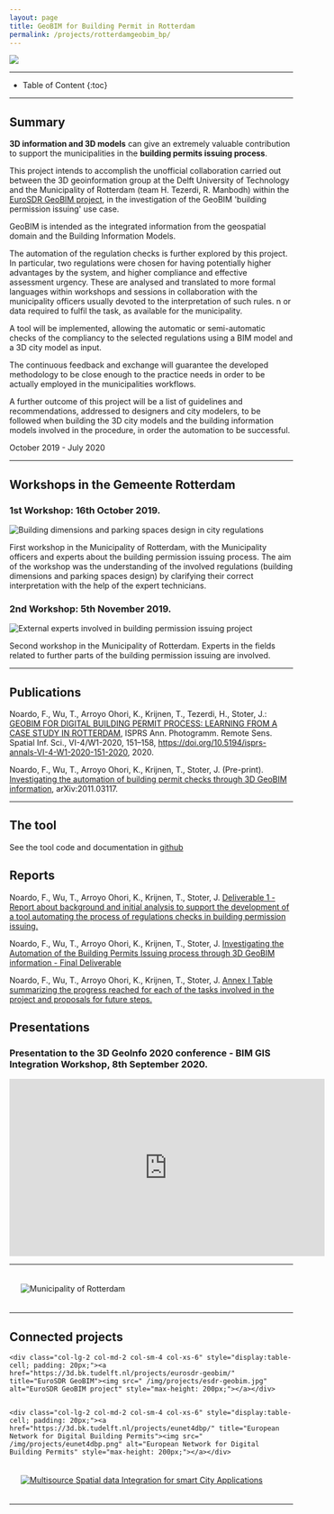 ```yaml
---
layout: page
title: GeoBIM for Building Permit in Rotterdam
permalink: /projects/rotterdamgeobim_bp/
---
```


<div class="row">
  <div class="col-sm-12 col-xs-12"><img class="img-responsive" src="{{ "/projects/rotterdamgeobim_bp/imgs/dimensions.png" }}"></div>
</div>

- - -

* Table of Content
{:toc}

- - -

## Summary

**3D information and 3D models** can give an extremely valuable contribution to support the municipalities in the **building permits issuing process**.

This project intends to accomplish the unofficial collaboration carried out between the 3D geoinformation group at the Delft University of Technology and the Municipality of Rotterdam (team H. Tezerdi, R. Manbodh) within the [EuroSDR GeoBIM project](https://3d.bk.tudelft.nl/projects/eurosdr-geobim/), in the investigation of the GeoBIM 'building permission issuing' use case. 

GeoBIM is intended as the integrated information from the geospatial domain and the Building Information Models.

The automation of the regulation checks is further explored by this project. In particular, two regulations were chosen for having potentially higher advantages by the system, and higher compliance and effective assessment urgency. These are analysed and translated to more formal languages within workshops and sessions in collaboration with the municipality officers usually devoted to the interpretation of such rules.
n or data required to fulfil the task, as available for the municipality.

A tool will be implemented, allowing the automatic or semi-automatic checks of the compliancy to the selected regulations using a BIM model and a 3D city model as input.

The continuous feedback and exchange will guarantee the developed methodology to be close enough to the practice needs in order to be actually employed in the municipalities workflows.

A further outcome of this project will be a list of guidelines and recommendations, addressed to designers and city modelers, to be followed when building the 3D city models and the building information models involved in the procedure, in order the automation to be successful.

October 2019 - July 2020

 - - -

## Workshops in the Gemeente Rotterdam

### 1st Workshop: 16th October 2019.

<div class="row">
<div class="col-lg-6 col-md-6 col-sm-12 col-xs-12" style="display:table-cell;"><a title="16/10/2019 Workshop 1"><img src="/projects/rotterdamgeobim_bp/imgs/workshop1.png" alt="Building dimensions and parking spaces design in city regulations" ></a></div>
<p class="text-left">First workshop in the Municipality of Rotterdam, with the Municipality officers and experts about the building permission issuing process. The aim of the workshop was the understanding of the involved regulations (building dimensions and parking spaces design) by clarifying their correct interpretation with the help of the expert technicians. </p>
</div>

### 2nd Workshop: 5th November 2019.

<div class="row">
<div class="col-lg-6 col-md-6 col-sm-12 col-xs-12" style="display:table-cell;"><a title="05/11/2019 Workshop 2"><img src="/projects/rotterdamgeobim_bp/imgs/workshop2.png" alt="External experts involved in building permission issuing project" ></a></div>
<p class="text-left">Second workshop in the Municipality of Rotterdam. Experts in the fields related to further parts of the building permission issuing are involved.</p>
</div>

- - -

## Publications

Noardo, F., Wu, T., Arroyo Ohori, K., Krijnen, T., Tezerdi, H., Stoter, J.: [GEOBIM FOR DIGITAL BUILDING PERMIT PROCESS: LEARNING FROM A CASE STUDY IN ROTTERDAM](https://www.isprs-ann-photogramm-remote-sens-spatial-inf-sci.net/VI-4-W1-2020/151/2020/), ISPRS Ann. Photogramm. Remote Sens. Spatial Inf. Sci., VI-4/W1-2020, 151–158, https://doi.org/10.5194/isprs-annals-VI-4-W1-2020-151-2020, 2020.

Noardo, F., Wu, T., Arroyo Ohori, K., Krijnen, T., Stoter, J. (Pre-print). [Investigating the automation of building permit checks through 3D GeoBIM information](https://arxiv.org/abs/2011.03117), arXiv:2011.03117.
- - -

## The tool

See the tool code and documentation in [github](https://github.com/twut/GEOBIM_Tool)

## Reports

Noardo, F., Wu, T., Arroyo Ohori, K., Krijnen, T., Stoter, J. [Deliverable 1 - Report about background and initial analysis to support the development of a tool automating the process of regulations checks in building permission issuing.](/projects/rotterdamgeobim_bp/Deliverable1_v2.pdf)

Noardo, F., Wu, T., Arroyo Ohori, K., Krijnen, T., Stoter, J. [Investigating the Automation of the Building Permits Issuing process through 3D GeoBIM information - Final Deliverable](/projects/rotterdamgeobim_bp/Rotterdam2DBP.pdf)

Noardo, F., Wu, T., Arroyo Ohori, K., Krijnen, T., Stoter, J. [Annex I
Table summarizing the progress reached for each of the tasks involved in the project and proposals for future steps.](/projects/rotterdamgeobim_bp/AnnexI-ProjectProgress.pdf)


## Presentations

### Presentation to the 3D GeoInfo 2020 conference - BIM GIS Integration Workshop, 8th September 2020.

<iframe width="560" height="315" src="https://www.youtube.com/embed/upUlaOkI2-Y" frameborder="0" allow="accelerometer; autoplay; encrypted-media; gyroscope; picture-in-picture" allowfullscreen></iframe>

- - -


<div class="row">

  <div class="col-lg-3 col-md-3 col-sm-4 col-xs-6" style="display:table-cell; padding: 20px;"><a title="Gemeente Rotterdam"> <img src="/projects/rotterdamgeobim_bp/imgs/rotterdamlogo.jpg" alt="Municipality of Rotterdam" style="max-height: 200px;"></a></div>
</div>

- - -


## Connected projects

<div class="row">

    <div class="col-lg-2 col-md-2 col-sm-4 col-xs-6" style="display:table-cell; padding: 20px;"><a href="https://3d.bk.tudelft.nl/projects/eurosdr-geobim/" title="EuroSDR GeoBIM"><img src=" /img/projects/esdr-geobim.jpg" alt="EuroSDR GeoBIM project" style="max-height: 200px;"></a></div>
    

    <div class="col-lg-2 col-md-2 col-sm-4 col-xs-6" style="display:table-cell; padding: 20px;"><a href="https://3d.bk.tudelft.nl/projects/eunet4dbp/" title="European Network for Digital Building Permits"><img src=" /img/projects/eunet4dbp.png" alt="European Network for Digital Building Permits" style="max-height: 200px;"></a></div>


  <div class="col-lg-2 col-md-2 col-sm-4 col-xs-6" style="display:table-cell; padding: 20px;"><a href="https://3d.bk.tudelft.nl/projects/leadingfellow/" title="Multisource Spatial data Integration for smart City Applications"><img src=" /img/projects/logoLF-2.png" alt="Multisource Spatial data Integration for smart City Applications" style="max-height: 200px;"></a></div>


</div>

- - -
<!--
## Team

<div class="row">
    {% include project_team.html project_name='esdr-geobim' %}
</div>
-->